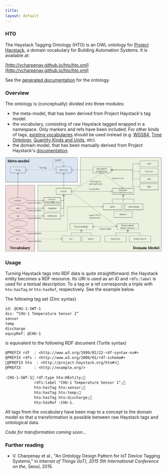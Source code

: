 ```yaml
---
title:
layout: default
---
```

### HTO

The Haystack Tagging Ontology (HTO) is an OWL ontology for
[Project Haystack](http://project-haystack.org/), a domain vocabulary for
Building Automation Systems. It is available at:

[http://vcharpenay.github.io/hto/hto.xml](http://vcharpenay.github.io/hto/hto.xml)

See the [generated documentation](doc.htm) for the ontology.

### Overview

The ontology is (conceptually) divided into three modules:

- the meta-model, that has been derived from Project Haystack's tag model.
- the vocabulary, consisting of raw Haystack tagged wrapped in a namespace.
  Only markers and refs have been included. For other kinds of tags,
  [existing vocabularies](http://lov.okfn.org/dataset/lov/) should be used
  instead (e.g. [WGS84](http://www.w3.org/2003/01/geo/wgs84_pos),
  [Time Ontology](http://www.w3.org/TR/owl-time/),
  [Quantity Kinds and Units](http://www.w3.org/2005/Incubator/ssn/ssnx/qu/qu-rec20.html),
  etc).
- the domain model, that has been manually derived from Project Haystack's
  [documentation](http://project-haystack.org/doc).

![HTO Overview](images/hto.png)

### Usage

Turning Haystack tags into RDF data is quite straightforward: the Haystack
entity becomes a RDF resource. Its URI is used as an ID and `rdfs:label` is
used for a textual description. To a tag or a ref corresponds a triple with
`hto:hasTag` or `hto:hasRef`, respectively. See the example below.

The following tag set (Zinc syntax)

~~~
id: @CHU-1-SWT-1
dis: “CHU-1 Temperature Sensor 1”
sensor
temp
discharge
equipRef: @CHU-1
~~~

is equivalent to the following RDF document (Turtle syntax)

~~~ turtle
@PREFIX rdf  : <http://www.w3.org/1999/02/22-rdf-syntax-ns#>
@PREFIX rdfs : <http://www.w3.org/2000/01/rdf-schema#>
@PREFIX hto  : <http://project-haystack.org/hto#>
@PREFIX      : <http://example.org/>

:CHU-1-SWT-1 rdf:type hto:HEntity;
             rdfs:label "CHU-1 Temperature Sensor 1";
             hto:hasTag hto:sensor;
             hto:hasTag hto:temp;
             hto:hasTag hto:discharge;
             hto:hasRef :CHU-1.
~~~

All tags from the vocabulary have been map to a concept to the domain model
so that a transformation is possible between raw Haystack tags and ontological
data.

_Code for transformation coming soon..._

### Further reading

- V. Charpenay et al., "An Ontology Design Pattern for IoT Device Tagging
Systems," in <i>Internet of Things (IoT), 2015 5th International Conference on
the</i>, Seoul, 2015.
